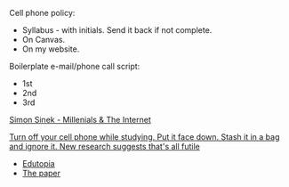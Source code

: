 Cell phone policy:
* Syllabus - with initials. Send it back if not complete.
* On Canvas.
* On my website.

Boilerplate e-mail/phone call script:
* 1st
* 2nd
* 3rd

[Simon Sinek - Millenials & The Internet][sinek]

[Turn off your cell phone while studying. Put it face down. Stash it in a bag and ignore it. New research suggests that's all futile](https://t.co/OVGb2w5dd6)
* [Edutopia](https://twitter.com/edutopia/status/1131540783100645377?s=09)
* [The paper](https://www.journals.uchicago.edu/doi/full/10.1086/691462)

[sinek]: <>
